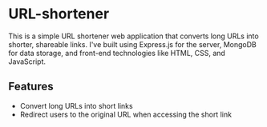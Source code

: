 # URL-shortener
This is a simple URL shortener web application that converts long URLs into shorter, shareable links. 
I've built using Express.js for the server, MongoDB for data storage, and front-end technologies like HTML, CSS, and JavaScript.

## Features 
- Convert long URLs into short links
- Redirect users to the original URL when accessing the short link
